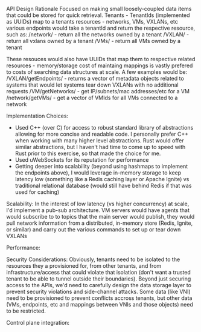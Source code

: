 API Design Rationale
Focused on making small loosely-coupled data items that could be stored for quick retrieval.
Tenants - TenantIds (implemented as UUIDs) map to a tenants resources - networks, VMs, VXLANs, etc
various endpoints would take a tenantId and return the respective resource, such as:
/network/<tenantId> - return all the networks owned by a tenant
/VXLAN/<tenantId> - return all vxlans owned by a tenant
/VMs/<tenantId> - return all VMs owned by a tenant

These resouces would also have UUIDs that map them to respective related resources - memory/storage cost of maintaing mappings is vastly prefered to costs of searching data structures at scale.  A few examples would be:
/VXLAN/getEndpoints/<VNI> - returns a vector of metadata objects related to systems that would let systems tear down VXLANs with no additional requests
/VM/getNetworks/<VMId> - get IP/subnets/mac addresses/etc for a VM
/network/getVMs/<networkId> - get a vector of VMIds for all VMs connected to a network

Implementation Choices:
* Used C++ (over C) for access to robust standard library of abstractions allowing for more concise and readable code.  I personally prefer C++ when working with many higher level abstractions.  Rust would offer similar abstractions, but I haven't had time to come up to speed with Rust prior to this exercise, so that made the choice for me.
* Used uWebSockets for its reputation for performance 
* Getting deeper into scalability (beyond using hashmaps to implement the endpoints above), I would leverage in-memory storage to keep latency low (something like a Redis caching layer or Apache Ignite) vs traditional relational database (would still have behind Redis if that was used for caching)

Scalability:
In the interest of low latency (vs higher concurrency) at scale, I'd implement a pub-sub architecture.
VM servers would have agents that would subscribe to to topics that the main server would publish, they would pull network information from a distributed, in-memory store (Redis, Ignite, or similar) and carry out the various commands to set up or tear down VXLANs

Performance:

Security Considerations:
Obviously, tenants need to be isolated to the resources they a provisioned for, from other tenants, and from infrastructure/access that could violate that isolation (don't want a trusted tenant to be able to tunnel outside their boundaries).  Beyond just securing access to the APIs, we'd need to carefully design the data storage layer to prevent security violations and side-channel attacks.  Some data (like VNI) need to be provisioned to prevent conflicts accross tenants, but other data (VMs, endpoints, etc and mappings between VNIs and those objects) need to be restricted.

Control plane integration:
